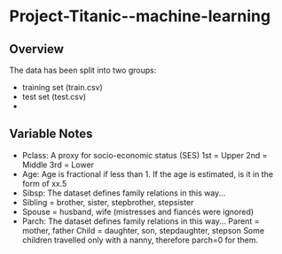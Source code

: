 # Project-Titanic--machine-learning

## Overview 
The data has been split into two groups: 
* training set (train.csv)
* test set (test.csv)
* 
## Variable Notes
* Pclass: A proxy for socio-economic status (SES)
1st = Upper
2nd = Middle
3rd = Lower
* Age: Age is fractional if less than 1. If the age is estimated, is it in the form of xx.5
* Sibsp: The dataset defines family relations in this way...
* Sibling = brother, sister, stepbrother, stepsister
* Spouse = husband, wife (mistresses and fiancés were ignored)
* Parch: The dataset defines family relations in this way...
Parent = mother, father
Child = daughter, son, stepdaughter, stepson
Some children travelled only with a nanny, therefore parch=0 for them.

